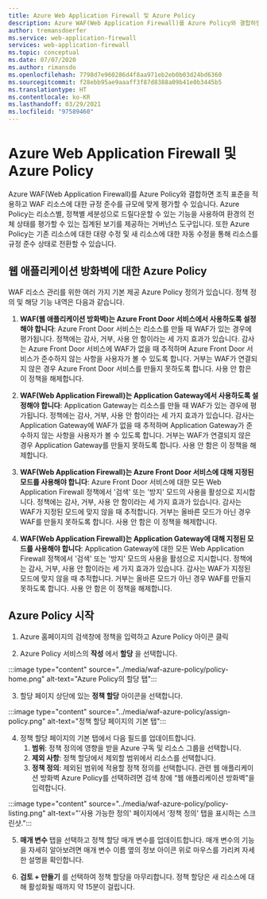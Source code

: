 ```yaml
---
title: Azure Web Application Firewall 및 Azure Policy
description: Azure WAF(Web Application Firewall)를 Azure Policy와 결합하면 조직 표준을 적용하고 WAF 리소스에 대한 규정 준수를 규모에 맞게 평가할 수 있음
author: tremansdoerfer
ms.service: web-application-firewall
services: web-application-firewall
ms.topic: conceptual
ms.date: 07/07/2020
ms.author: rimansdo
ms.openlocfilehash: 7798d7e960286d4f8aa971eb2eb0b03d24bd6360
ms.sourcegitcommit: f28ebb95ae9aaaff3f87d8388a09b41e0b3445b5
ms.translationtype: HT
ms.contentlocale: ko-KR
ms.lasthandoff: 03/29/2021
ms.locfileid: "97589460"
---
```

# <a name="azure-web-application-firewall-and-azure-policy"></a>Azure Web Application Firewall 및 Azure Policy

Azure WAF(Web Application Firewall)를 Azure Policy와 결합하면 조직 표준을 적용하고 WAF 리소스에 대한 규정 준수를 규모에 맞게 평가할 수 있습니다. Azure Policy는 리소스별, 정책별 세분성으로 드릴다운할 수 있는 기능을 사용하여 환경의 전체 상태를 평가할 수 있는 집계된 보기를 제공하는 거버넌스 도구입니다. 또한 Azure Policy는 기존 리소스에 대한 대량 수정 및 새 리소스에 대한 자동 수정을 통해 리소스를 규정 준수 상태로 전환할 수 있습니다.

## <a name="azure-policy-for-web-application-firewall"></a>웹 애플리케이션 방화벽에 대한 Azure Policy

WAF 리소스 관리를 위한 여러 가지 기본 제공 Azure Policy 정의가 있습니다. 정책 정의 및 해당 기능 내역은 다음과 같습니다.

1. **WAF(웹 애플리케이션 방화벽)는 Azure Front Door 서비스에서 사용하도록 설정해야 합니다**: Azure Front Door 서비스는 리소스를 만들 때 WAF가 있는 경우에 평가됩니다. 정책에는 감사, 거부, 사용 안 함이라는 세 가지 효과가 있습니다. 감사는 Azure Front Door 서비스에 WAF가 없을 때 추적하며 Azure Front Door 서비스가 준수하지 않는 사항을 사용자가 볼 수 있도록 합니다. 거부는 WAF가 연결되지 않은 경우 Azure Front Door 서비스를 만들지 못하도록 합니다. 사용 안 함은 이 정책을 해제합니다.

2. **WAF(Web Application Firewall)는 Application Gateway에서 사용하도록 설정해야 합니다**: Application Gateway는 리소스를 만들 때 WAF가 있는 경우에 평가됩니다. 정책에는 감사, 거부, 사용 안 함이라는 세 가지 효과가 있습니다. 감사는 Application Gateway에 WAF가 없을 때 추적하며 Application Gateway가 준수하지 않는 사항을 사용자가 볼 수 있도록 합니다. 거부는 WAF가 연결되지 않은 경우 Application Gateway를 만들지 못하도록 합니다. 사용 안 함은 이 정책을 해제합니다.

3. **WAF(Web Application Firewall)는 Azure Front Door 서비스에 대해 지정된 모드를 사용해야 합니다**: Azure Front Door 서비스에 대한 모든 Web Application Firewall 정책에서 '검색' 또는 '방지' 모드의 사용을 활성으로 지시합니다. 정책에는 감사, 거부, 사용 안 함이라는 세 가지 효과가 있습니다. 감사는 WAF가 지정된 모드에 맞지 않을 때 추적합니다. 거부는 올바른 모드가 아닌 경우 WAF를 만들지 못하도록 합니다. 사용 안 함은 이 정책을 해제합니다.

4. **WAF(Web Application Firewall)는 Application Gateway에 대해 지정된 모드를 사용해야 합니다**: Application Gateway에 대한 모든 Web Application Firewall 정책에서 '검색' 또는 '방지' 모드의 사용을 활성으로 지시합니다. 정책에는 감사, 거부, 사용 안 함이라는 세 가지 효과가 있습니다. 감사는 WAF가 지정된 모드에 맞지 않을 때 추적합니다. 거부는 올바른 모드가 아닌 경우 WAF를 만들지 못하도록 합니다. 사용 안 함은 이 정책을 해제합니다.

## <a name="launch-an-azure-policy"></a>Azure Policy 시작

1.  Azure 홈페이지의 검색창에 정책을 입력하고 Azure Policy 아이콘 클릭

2.  Azure Policy 서비스의 **작성** 에서 **할당** 을 선택합니다.

:::image type="content" source="../media/waf-azure-policy/policy-home.png" alt-text="Azure Policy의 할당 탭":::

3.  할당 페이지 상단에 있는 **정책 할당** 아이콘을 선택합니다.

:::image type="content" source="../media/waf-azure-policy/assign-policy.png" alt-text="정책 할당 페이지의 기본 탭":::

4.  정책 할당 페이지의 기본 탭에서 다음 필드를 업데이트합니다.
    1.  **범위**: 정책 정의에 영향을 받을 Azure 구독 및 리소스 그룹을 선택합니다.
    2.  **제외 사항**: 정책 할당에서 제외할 범위에서 리소스를 선택합니다.
    3.  **정책 정의**: 제외된 범위에 적용할 정책 정의를 선택합니다. 관련 웹 애플리케이션 방화벽 Azure Policy를 선택하려면 검색 창에 “웹 애플리케이션 방화벽”을 입력합니다.

:::image type="content" source="../media/waf-azure-policy/policy-listing.png" alt-text="’사용 가능한 정의' 페이지에서 ‘정책 정의' 탭을 표시하는 스크린샷.":::

5.  **매개 변수** 탭을 선택하고 정책 할당 매개 변수를 업데이트합니다. 매개 변수의 기능을 자세히 알아보려면 매개 변수 이름 옆의 정보 아이콘 위로 마우스를 가리켜 자세한 설명을 확인합니다.

6.  **검토 + 만들기** 를 선택하여 정책 할당을 마무리합니다. 정책 할당은 새 리소스에 대해 활성화될 때까지 약 15분이 걸립니다.

